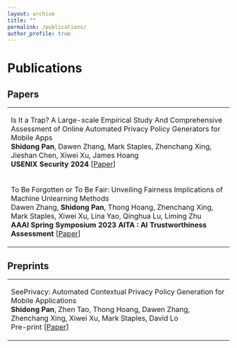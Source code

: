 ```yaml
---
layout: archive
title: ""
permalink: /publications/
author_profile: true
---
```


<style>
table.imgtable, table.imgtable td{
  /* height: auto; */
  /* text-align: left; */
}

</style>

# <i class="fa fa-fw fa-copy"></i> Publications

## Papers

<table class='imgtable'>
  <tr>
    <td align="left">
      <p>
        Is It a Trap? A Large-scale Empirical Study And Comprehensive Assessment of Online Automated Privacy Policy Generators for Mobile Apps<br>
        <b>Shidong Pan</b>, Dawen Zhang, Mark Staples, Zhenchang Xing, Jieshan Chen, Xiwei Xu, James Hoang<br>
        <b>USENIX Security 2024</b>
        [<a href="https://arxiv.org/abs/2305.03271">Paper</a>]
      </p>
    </td>
  </tr>
  <tr>
    <td align="left">
      <p>
        To Be Forgotten or To Be Fair: Unveiling Fairness Implications of Machine Unlearning Methods<br>
        Dawen Zhang, <b>Shidong Pan</b>, Thong Hoang, Zhenchang Xing, Mark Staples, Xiwei Xu, Lina Yao, Qinghua Lu, Liming Zhu<br>
        <b>AAAI Spring Symposium 2023 AITA : AI Trustworthiness Assessment</b>        
        [<a href="https://arxiv.org/abs/2302.03350">Paper</a>]
      </p>
    </td>
  </tr>
</table>

## Preprints

<table class='imgtable'>
  <tr>
    <td align="left">
      <p>
        SeePrivacy: Automated Contextual Privacy Policy Generation for Mobile Applications<br>
        <b>Shidong Pan</b>, Zhen Tao, Thong Hoang, Dawen Zhang, Zhenchang Xing, Xiwei Xu, Mark Staples, David Lo<br>
        Pre-print
        [<a href="https://arxiv.org/abs/2307.01691">Paper</a>]
      </p>
    </td>
  </tr>
</table>


